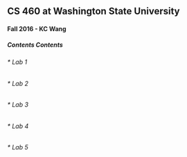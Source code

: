 ## CS 460 at Washington State University
#### Fall 2016 - KC Wang

##### Contents Contents
###### * Lab 1
###### * Lab 2
###### * Lab 3
###### * Lab 4
###### * Lab 5
